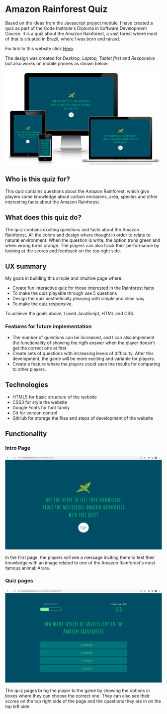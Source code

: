 # Amazon Rainforest Quiz

Based on the ideas from the Javascript project module, I have created a quiz as part of the Code Institute's Diploma in Software Development Course. It is a quiz about the Amazon Rainforest, a vast forest where most of that is situated in Brazil, where I was born and raised.

For link to this website click [Here](https://muniquemc.github.io/amazon-rainforest-quiz/).

The design was created for *Desktop, Laptop, Tablet first* and *Responsive* but also works on mobile phones as shown below:

![MyImage](/assets/images/am-i-responsive-quiz.png)

## Who is this quiz for?

This quiz contains questions about the Amazon Rainforest, which give players some knowledge about carbon emissions, area, species and other interesting facts about the Amazon Rainforest.

## What does this quiz do?

The quiz contains exciting questions and facts about the Amazon Rainforest. All the colors and design where thought in order to relate to natural environment. When the question is write, the option truns green and when wrong turns orange. The players can also track their performance by looking at the scores and feedback on the top right side.

## UX summary

My goals in building this simple and intuitive page where:

* Create fun interactive quiz for those interested in the Rainforest facts
* To make the quiz playable through use 5 questions
* Design the quiz aesthetically pleasing with simple and clear way
* To make the quiz responsive.

To achieve the goals above, I used JavaScript, HTML and CSS.

### Features for future implementation

* The number of questions can be increased, and I can also implement the functionality of showing the rigth answer when the player doesn't get the correct one at first.
* Create sets of questions with increasing levels of difficulty. After this development, the game will be more exciting and variable for players.
* Create a feature where the players could save the results for comparing to other players.

## Technologies

- HTML5 for basic structure of the website
- CSS3 for style the website
- Google Fonts for font family
- Git for version control
- GitHub for storage the files and steps of development of the website

## Functionality

### Intro Page

![My Image](/assets/images/intro-page-quiz.png)

In the first page, the players will see a message inviting them to test their knowledge with an image related to one of the Amazon Rainforest's most famous animal: Arara. 

### Quiz pages

![My Image](/assets/images/quiz-pages.png)

The quiz pages bring the player to the game by showing the options in boxes where they can choose the correct one. They can also see their scores on the top right side of the page and the questions they are in on the top left side.

